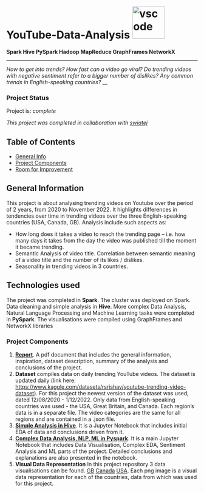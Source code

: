 # YouTube-Data-Analysis   <img src="https://upload.wikimedia.org/wikipedia/commons/b/b8/YouTube_Logo_2017.svg" alt="vscode" width="85" height="85"/>

**Spark Hive PySpark Hadoop MapReduce GraphFrames NetworkX**
___
_How to get into trends? How fast can a video go viral? Do trending videos with negative sentiment refer to a bigger number of dislikes? Any common trends in English-speaking countries?_
__ 

### Project Status
Project is: _complete_

_This project was completed in collaboration with [swiatej](https://github.com/swiatej)_

## Table of Contents
* [General Info](#general-information)
* [Project Components](#project-components)
* [Room for Improvement](#room-for-improvement)

## General Information
This project is about analysing trending videos on Youtube over the period of 2 years, from 2020 to November 2022. It highlights differences in tendencies over time in trending videos over the three English-speaking countries (USA, Canada, GB). Analysis include such aspects as:
* How long does it takes a video to reach the trending page – i.e. how many days it takes from the day the video was published till the moment it became trending.
* Semantic Analysis of video title. Correlation between semantic meaning of a video title and the number of its likes / dislikes.
* Seasonality in trending videos in 3 countries.

## Technologies used
The project was completed in **Spark**. The cluster was deployed on Spark. 
Data cleaning and simple analysis in **Hive**.
More complex Data Analysis, Natural Language Processing and Machine Learning tasks were completed in **PySpark**. 
The visualisations were compiled using GraphFrames and NetworkX libraries

### Project Components
1. [**Report**](Report.pdf). A pdf document that includes the general information, inspiration, dataset description, summary of the analysis and conclusions of the project. 
2. **Dataset** compiles data on daily trending YouTube videos. The dataset is updated daily (link here: https://www.kaggle.com/datasets/rsrishav/youtube-trending-video-dataset). For this project the newest version of the dataset was used, dated 12/08/2020 - 1/12/2022. Only data from English-speaking countries was used - the USA, Great Britain, and Canada. Each region’s data is in a separate file. The video categories are the same for all regions and are contained in a .json file. 
3. [**Simple Analysis in Hive**](simple_analysis_hive.ipynb). It is a Jupyter Notebook that includes initial EDA of data and conclusions driven from it.
4. [**Complex Data Analysis, NLP, ML in Pyspark**](Pyspark-Youtube-Analysis.ipynb). It is a main Jupyter Notebook that includes Data Visualisation, Complex EDA, Sentiment Analysis and ML parts of the project. Detailed conclusions and explanations are also presented in the notebook.
5. **Visual Data Representation** In this project repository 3 data visualisations can be found. [GB](gb_plot.png) [Canada](ca_plot.png) [USA](us_plot.png). Each png image is a visual data representation for each of the countries, data from which was used for this project.
